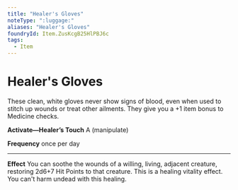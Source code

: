 ```yaml
---
title: "Healer's Gloves"
noteType: ":luggage:"
aliases: "Healer's Gloves"
foundryId: Item.ZusKcgB25HlPBJ6c
tags:
  - Item
---
```


# Healer's Gloves

These clean, white gloves never show signs of blood, even when used to stitch up wounds or treat other ailments. They give you a +1 item bonus to Medicine checks.

**Activate—Healer’s Touch** A (manipulate)

**Frequency** once per day

* * *

**Effect** You can soothe the wounds of a willing, living, adjacent creature, restoring 2d6+7 Hit Points to that creature. This is a healing vitality effect. You can't harm undead with this healing.
